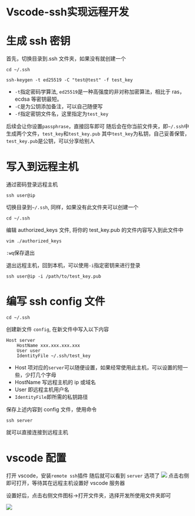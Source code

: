 # Vscode-ssh实现远程开发

# 生成 ssh 密钥

首先，切换目录到.ssh 文件夹，如果没有就创建一个

```
cd ~/.ssh
```

```shell
ssh-keygen -t ed25519 -C "test@test" -f test_key
```

- `-t`指定密码学算法, `ed25519`是一种高强度的非对称加密算法，相比于 ras，ecdsa 等密钥最短。
- `-C`是为公钥添加备注，可以自己随便写
- `-f`指定密钥文件名，这里指定为`test_key`

后续会让你设置`passphrase`，直接回车即可
随后会在你当前文件夹，即`~/.ssh`中生成两个文件，`test_key`和`test_key.pub`
其中`test_key`为私钥，自己妥善保管，`test_key.pub`是公钥，可以分享给别人

# 写入到远程主机

通过密码登录远程主机

```shell
ssh user@ip
```

切换目录到`~/.ssh`, 同样，如果没有此文件夹可以创建一个

```
cd ~/.ssh
```

编辑 authorized_keys 文件, 将你的 test_key.pub 的文件内容写入到此文件中

```
vim ./authorized_keys
```

`:wq`保存退出

退出远程主机，回到本机，可以使用`-i`指定密钥来进行登录

```
ssh user@ip -i /path/to/test_key.pub
```

# 编写 ssh config 文件

```shell
cd ~/.ssh
```

创建新文件 `config`, 在新文件中写入以下内容

```
Host server
	HostName xxx.xxx.xxx.xxx
	User user
	IdentityFile ~/.ssh/test_key
```

- Host 项对应的`server`可以随便设置，如果经常使用此主机，可以设置的短一些，少打几个字母
- HostName 写远程主机的 ip 或域名
- User 即远程主机用户名
- `IdentityFile`即所需的私钥路径

保存上述内容到 config 文件，使用命令

```shell
ssh server
```

就可以直接连接到远程主机

# vscode 配置

打开 vscode，安装`remote ssh`插件
随后就可以看到 `server` 选项了
![](https://assets.oliverustc.top/cfoliver/2023/11/2fb1de2e61993c48ac65e7d43eed41a9.png)
点击右侧即可打开，等待其在远程主机设置好 vscode 服务器

设置好后，点击右侧文件图标->打开文件夹，选择开发所使用文件夹即可

![](https://assets.oliverustc.top/cfoliver/2023/11/bf66305402ff9fe0adf220c80bb466ba.png)
